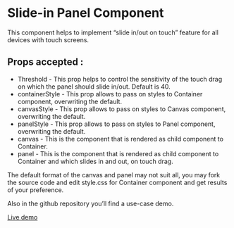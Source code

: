 # Slide-in Panel Component

This component helps to implement “slide in/out on touch” feature for all devices with touch screens.


## Props accepted :



*   Threshold - This prop helps to control the sensitivity of the touch drag on which the panel should slide in/out. Default is 40.
*   containerStyle - This prop allows to pass on styles to Container component, overwriting the default.
*   canvasStyle - This prop allows to pass on styles to Canvas component, overwriting the default.
*   panelStyle - This prop allows to pass on styles to Panel component, overwriting the default.
*   canvas - This is the component that is rendered as child component to Container.
*   panel - This is the component that is rendered as child component to Container and which slides in and out, on touch drag. 

The default format of the canvas and panel may not suit all, you may fork the source code and edit style.css for Container component and get results of your preference. 

Also in the github repository you’ll find a use-case demo.

[Live demo](http://www.zzer0.com/slide-in-panel/demo/live/)
